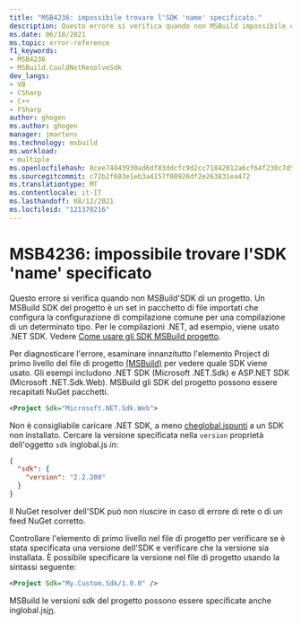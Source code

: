 ```yaml
---
title: "MSB4236: impossibile trovare l'SDK 'name' specificato."
description: Questo errore si verifica quando non MSBuild impossibile caricare un SDK.
ms.date: 06/18/2021
ms.topic: error-reference
f1_keywords:
- MSB4236
- MSBuild.CouldNotResolveSdk
dev_langs:
- VB
- CSharp
- C++
- FSharp
author: ghogen
ms.author: ghogen
manager: jmartens
ms.technology: msbuild
ms.workload:
- multiple
ms.openlocfilehash: 8cee74843930ad6df83ddcfc9d2cc71842012a6cf64f230c7d5c38a270ddde44
ms.sourcegitcommit: c72b2f603e1eb3a4157f00926df2e263831ea472
ms.translationtype: MT
ms.contentlocale: it-IT
ms.lasthandoff: 08/12/2021
ms.locfileid: "121370216"
---
```

# <a name="msb4236-the-sdk-name-specified-could-not-be-found"></a>MSB4236: impossibile trovare l'SDK 'name' specificato

Questo errore si verifica quando non MSBuild'SDK di un progetto. Un MSBuild SDK del progetto è un set in pacchetto di file importati che configura la configurazione di compilazione comune per una compilazione di un determinato tipo. Per le compilazioni .NET, ad esempio, viene usato .NET SDK. Vedere [Come usare gli SDK MSBuild progetto](../how-to-use-project-sdk.md).

Per diagnosticare l'errore, esaminare innanzitutto l'elemento Project di primo livello del file di progetto [(MSBuild)](../project-element-msbuild.md) per vedere quale SDK viene usato. Gli esempi includono .NET SDK (Microsoft .NET.Sdk) e ASP.NET SDK (Microsoft .NET.Sdk.Web). MSBuild gli SDK del progetto possono essere recapitati NuGet pacchetti.

```xml
<Project Sdk="Microsoft.NET.Sdk.Web">
```

Non è consigliabile caricare .NET SDK, a meno [ cheglobal.jspunti](/dotnet/core/tools/global-json) a un SDK non installato. Cercare la versione specificata nella `version` proprietà dell'oggetto `sdk` inglobal.js *in*:

```json
{
  "sdk": {
    "version": "2.2.200"
  }
}
```

Il NuGet resolver dell'SDK può non riuscire in caso di errore di rete o di un feed NuGet corretto.

Controllare l'elemento di primo livello nel file di progetto per verificare se è stata specificata una versione dell'SDK e verificare che la versione sia installata. È possibile specificare la versione nel file di progetto usando la sintassi seguente:

```xml
<Project Sdk="My.Custom.Sdk/1.0.0" />
```

MSBuild le versioni sdk del progetto possono essere specificate anche inglobal.js[in](/dotnet/core/tools/global-json#msbuild-sdks).